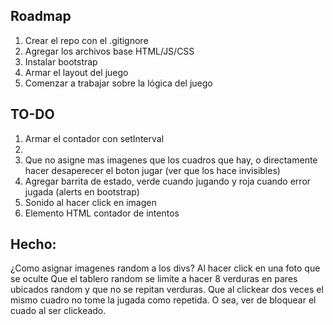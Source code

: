 ## Roadmap

1. Crear el repo con el .gitignore
2. Agregar los archivos base HTML/JS/CSS
3. Instalar bootstrap
4. Armar el layout del juego
5. Comenzar a trabajar sobre la lógica del juego


## TO-DO
1. Armar el contador con setInterval
2. 
3. Que no asigne mas imagenes que los cuadros que hay, o directamente hacer desaperecer el boton jugar (ver que los hace invisibles)
4. Agregar barrita de estado, verde cuando jugando y roja cuando error jugada (alerts en bootstrap)
5. Sonido al hacer click en imagen
6. Elemento HTML contador de intentos 



## Hecho:
¿Como asignar imagenes random a los divs?
Al hacer click en una foto que se oculte
Que el tablero random se limite a hacer 8 verduras en pares ubicados random y que no se repitan verduras.
Que al clickear dos veces el mismo cuadro no tome la jugada como repetida. O sea, ver de bloquear el cuado al ser clickeado.